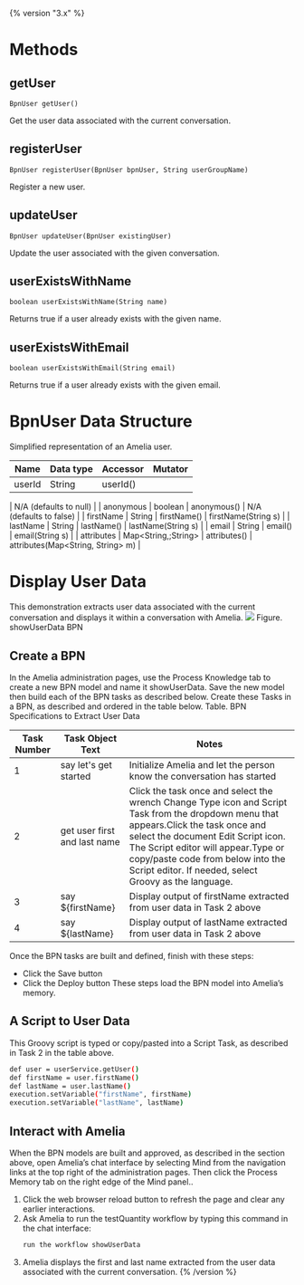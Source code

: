 {% version "3.x" %}
# Methods
## getUser
    BpnUser getUser()
Get the user data associated with the current conversation.
## registerUser
    BpnUser registerUser(BpnUser bpnUser, String userGroupName)
Register a new user.
## updateUser
    BpnUser updateUser(BpnUser existingUser)
Update the user associated with the given conversation.
## userExistsWithName
    boolean userExistsWithName(String name)
Returns true if a user already exists with the given name.
## userExistsWithEmail
    boolean userExistsWithEmail(String email)
Returns true if a user already exists with the given email.
# BpnUser Data Structure
Simplified representation of an Amelia user.

| Name | Data type | Accessor | Mutator |
| ----|----|----|----|
| userId | String | userId()

\|
    N/A (defaults to null)
\| \| anonymous \| boolean \|
    anonymous()
\|
    N/A (defaults to false)
\| \| firstName \| String \|
    firstName()
\|
    firstName(String s)
\| \| lastName \| String \|
    lastName()
\|
    lastName(String s)
\| \| email \| String \|
    email()
\|
    email(String s)
\| \| attributes \| Map\<String,;String\> \|
    attributes()
\|
    attributes(Map<String, String> m)
\|
# Display User Data
This demonstration extracts user data associated with the current conversation and displays it within a conversation with Amelia.
![](attachments/11939543/11939544.png)
Figure. showUserData BPN
## Create a BPN
In the Amelia administration pages, use the Process Knowledge tab to create a new BPN model and name it showUserData. Save the new model then build each of the BPN tasks as described below. Create these Tasks in a BPN, as described and ordered in the table below.
Table. BPN Specifications to Extract User Data

| Task Number | Task Object Text | Notes |
| ----|----|----|
| 1 | say let's get started | Initialize Amelia and let the person know the conversation has started |
| 2 | get user first and last name | Click the task once and select the wrench Change Type icon and Script Task from the dropdown menu that appears.Click the task once and select the document Edit Script icon. The Script editor will appear.Type or copy/paste code from below into the Script editor. If needed, select Groovy as the language. |
| 3 | say ${firstName} | Display output of firstName extracted from user data in Task 2 above |
| 4 | say ${lastName} | Display output of lastName extracted from user data in Task 2 above |

Once the BPN tasks are built and defined, finish with these steps:
-   Click the Save button
-   Click the Deploy button
These steps load the BPN model into Amelia’s memory.
## A Script to User Data
This Groovy script is typed or copy/pasted into a Script Task, as described in Task 2 in the table above.
``` bash
def user = userService.getUser()
def firstName = user.firstName()
def lastName = user.lastName()
execution.setVariable("firstName", firstName)
execution.setVariable("lastName", lastName)
```
## Interact with Amelia
When the BPN models are built and approved, as described in the section above, open Amelia’s chat interface by selecting Mind from the navigation links at the top right of the administration pages. Then click the Process Memory tab on the right edge of the Mind panel..
1.  Click the web browser reload button to refresh the page and clear any earlier interactions.
2.  Ask Amelia to run the testQuantity workflow by typing this command in the chat interface:
    ``` bash
    run the workflow showUserData
    ```
3.  Amelia displays the first and last name extracted from the user data associated with the current conversation.
{% /version %}
